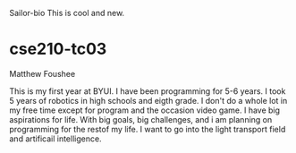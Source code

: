 Sailor-bio
This is cool and new.

# cse210-tc03
Matthew Foushee

This is my first year at BYUI. I have been programming for 5-6 years. I took 5 years of robotics in high schools and eigth grade. I don't do a whole lot in my free time except for program and the occasion video game. I have big aspirations for life. With big goals, big challenges, and i am planning on programming for the restof my life. I want to go into the light transport field and artificail intelligence.

